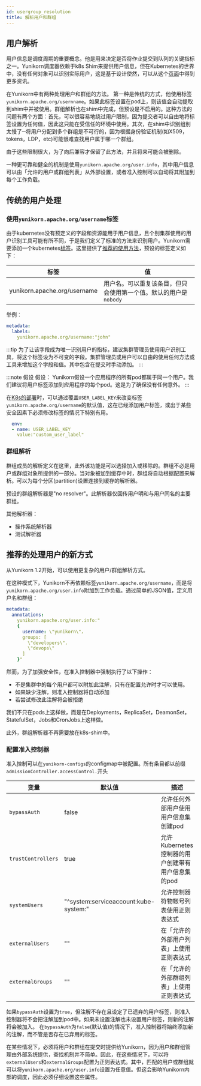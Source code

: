 ```yaml
---
id: usergroup_resolution
title: 解析用户和群组
---
```


<!--
Licensed to the Apache Software Foundation(ASF)under one
or more contributor license agreements.See the NOTICE file
distributed with this work for additional information
regarding copyright ownership.The ASF licenses this file
to you under the Apache License，Version 2.0(the
"License")；you may not use this file except in compliance
with the License.You may obtain a copy of the License at

http://www.apache.org/licenses/LICENSE-2.0

Unless required by applicable law or agreed to in writing，
software distributed under the License is distributed on an
"AS IS"BASIS，WITHOUT WARRANTIES OR CONDITIONS OF ANY
KIND，either express or implied.See the License for the
specific language governing permissions and limitations
under the License.
-->

## 用户解析

用户信息是调度周期的重要概念。他是用来决定是否将作业提交到队列的关键指标之一。Yunikorn调度器依赖于k8s Shim来提供用户信息，但在Kubernetes的世界中，没有任何对象可以识别实际用户，这是基于设计使然，可以从这个[页面](https://kubernetes.io/docs/reference/access-authn-authz/authentication/#users-in-kubernetes)中得到更多资讯。

在Yunikorn中有两种处理用户和群组的方法。
第一种是传统的方式，他使用标签`yunikorn.apache.org/usernname`。如果此标签设置在pod上，则该值会自动提取到shim中并被使用。群组解析也在shim中完成，但预设是不启用的。这种方法的问题有两个方面：首先，可以很容易地绕过用户限制，因为提交者可以自由地将标签设置为任何值，因此这只能在受信任的环境中使用。其次，在shim中识别组别太慢了─将用户分配到多个群组​是不可行的，因为根据身份验证机制(如X509，tokens，LDP，etc)可能很难查找用户属于哪一个群组。

由于这些限制很大，为了向后兼容才保留了此方法，并且将来可能会被删除。

一种更可靠和健全的机制是使用`yunikorn.apache.org/user.info`，其中用户信息可以由「允许的用户或群组列表」从外部设置，或者准入控制可以自动将其附加到每个工作负载。

## 传统的用户处理

### 使用`yunikorn.apache.org/username`标签

由于kubernetes没有预定义的字段和资源能用于用户信息，且个别集群使用的用户识别工具可能有所不同，于是我们定义了标准的方法来识别用户。Yunikorn需要添加一个kubernetes[标签](https://kubernetes.io/docs/concepts/overview/working-with-objects/labels/)。这里提供了[推荐的使用方法](https://kubernetes.io/docs/concepts/overview/working-with-objects/common-labels/)，预设的标签定义如下：

|标签|值|
|----------------------------------------------- |--------------------- |
| yunikorn.apache.org/username |用户名。可以重复该条目，但只会使用第一个值。默认的用户是`nobody` |

举例：
```yaml
metadata:
  labels:
    yunikorn.apache.org/username:"john"
```
:::tip 
为了让该字段成为唯一识别用户的指标，建议集群管理员使用用户识别工具，将这个标签设为不可变的字段。集群管理员或用户可以自由的使用任何方法或工具来增加这个字段和值。其中包含在提交时手动添加。
:::

:::note 假设
假设：
Yunikorn假设一个应用程序的所有pod都属于同一个用户。我们建议将用户标签添加到应用程序的每个pod。这是为了确保没有任何意外。
:::

在[K8s的部署](https://github.com/apache/yunikorn-release/blob/master/helm-charts/yunikorn/templates/deployment.yaml)时，可以通过覆盖`USER_LABEL_KEY`来改变标签`yunikorn.apache.org/username`的默认值，这在已经添加用户标签，或出于某些安全因素下必须修改标签的情况下特别有用。

```yaml
  env:
  - name: USER_LABEL_KEY
    value:"custom_user_label"
```

### 群组解析

群组成员的解析定义在这里，此外该功能是可以选择加入或移除的。群组不必是用户或群组对象所提供的一部分。当对象被加到缓存中时，群组将自动根据配置来解析。可以为每个分区(partition)设置连接到缓存的解析器。

预设的群组解析器是"no resolver"。此解析器仅回传用户明和与用户同名的主要群组。

其他解析器：
* 操作系统解析器
* 测试解析器

## 推荐的处理用户的新方式

从Yunikorn 1.2开始，可以使用更复杂的用户/群组解析方式。

在这种模式下，Yunikorn不再依赖标签`yunikorn.apache.org/username`，而是将`yunikorn.apache.org/user.info`附加到工作负载。通过简单的JSON值，定义用户名和群组：

```yaml
metadata:
  annotations:
    yunikorn.apache.org/user.info:"
    {
      username: \"yunikorn\"，
      groups: [
        \"developers\"，
        \"devops\"
      ]
    }"
```

然而，为了加强安全性，在准入控制器中强制执行了以下操作：
* 不是集群中的每个用户都可以附加此注解，只有在配置允许时才可以使用。
* 如果缺少注解，则准入控制器将自动添加
* 若尝试修改此注解将会被拒绝

我们不只在pods上这样做，而是在Deployments，ReplicaSet，DeamonSet，StatefulSet，Jobs和CronJobs上这样做。

此外，群组解析器不再需要放在k8s-shim中。

### 配置准入控制器

准入控制可以在`yunikorn-configs`的configmap中被配置。所有条目都以前缀`admissionController.accessControl.`开头

|变量|默认值|描述|
|--|--|--|
|`bypassAuth`|false|允许任何外部用户使用用户信息集创建pod|
|`trustControllers`|true|允许Kubernetes控制器的用户创建带有用户信息集的pod|
|`systemUsers`|"^system:serviceaccount:kube-system:"|允许控制器符物帐号列表使用正则表达式|
|`externalUsers`|""|在「允许的外部用户列表」上使用正则表达式|
|`externalGroups`|""|在「允许的外部群组列表」上使用正则表达式|

如果`bypassAuth`设置为`true`，但注解不存在且设定了已遗弃的用户标签，则准入控制器将不会把注解加到pod中。如果未设置注解也未设置用户标签，则新的注解将会被加入。
在`bypassAuth`为`false`(默认值)的情况下，准入控制器将始终添加新的注解，而不管是否存在已弃用的标签。

在某些情况下，必须将用户和群组在提交时提供给Yunikorn，因为用户和群组管理由外部系统提供，查找机制并不简单。因此，在这些情况下，可以将`externalUsers`和`externalGroups`配置为正则表达式。其中，匹配的用户或群组就可以将`yunikorn.apache.org/user.info`设置为任意值。但这会影响Yunikorn内部的调度，因此必须仔细设置这些属性。